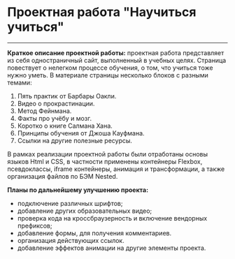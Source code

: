 # **Проектная работа "Научиться учиться"**
------
**Краткое описание проектной работы:**
проектная работа представляет из себя одностраничный сайт,
выполненный в учебных целях. Страница повествует о нелегком процессе обучения,
о том, что учиться тоже нужно уметь.
В материале страницы несколько блоков с разными темами:
1. Пять практик от Барбары Оакли.
2. Видео о прокрастинации.
3. Метод Фейнмана.
4. Факты про учёбу и мозг.
5. Коротко о книге Салмана Хана.
6. Принципы обучения от Джоша Кауфмана.
7. Ссылки на другие полезные ресурсы.

В рамках реализации проектной работы были отработаны основы языков Html и CSS, в частности
   применены контейнеры Flexbox, псевдоклассы, iframe контейнеры,
   анимация и трансформации, а также организация файлов по БЭМ Nested.

**Планы по дальнейшему улучшению проекта:**
* подключение различных шрифтов;
* добавление других образовательных видео;
* проверка кода на кроссбраузерность и включение вендорных префиксов;
* добавление формы, для получения комментариев.
* организация действующих ссылок.
* добавление эффектов анимации на другие элементы проекта.
